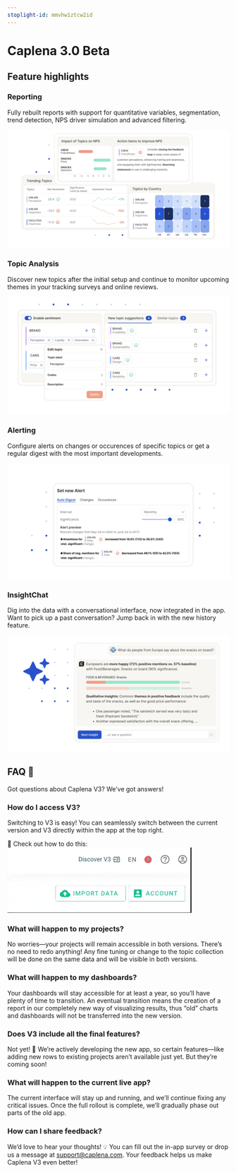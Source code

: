 ```yaml
---
stoplight-id: mmvhw1ztcw2id
---
```


# Caplena 3.0 Beta

<!--TODO: Link video once finished-->

## Feature highlights

### Reporting

Fully rebuilt reports with support for quantitative variables, segmentation, trend detection, NPS driver simulation and advanced filtering.

![Screenshot 2025-03-14 at 13.04.00.png](<../assets/images/Screenshot 2025-03-14 at 13.04.00.png>)




### Topic Analysis

Discover new topics after the initial setup and continue to monitor upcoming themes in your tracking surveys and online reviews.

![Screenshot 2025-03-14 at 13.04.17.png](<../assets/images/Screenshot 2025-03-14 at 13.04.17.png>)




### Alerting

Configure alerts on changes or occurences of specific topics or get a regular digest with the most important developments.

![Screenshot 2025-03-14 at 13.04.25.png](<../assets/images/Screenshot 2025-03-14 at 13.04.25.png>)




### InsightChat

Dig into the data with a conversational interface, now integrated in the app. Want to pick up a past conversation? Jump back in with the new history feature.

![Screenshot 2025-03-14 at 13.04.08.png](<../assets/images/Screenshot 2025-03-14 at 13.04.08.png>)



## FAQ 🚀

Got questions about Caplena V3? We’ve got answers! 

### How do I access V3?
Switching to V3 is easy! You can seamlessly switch between the current version and V3 directly within the app at the top right.

📌 Check out how to do this:
![Caplena_How_To_access_V3.gif](../assets/images/Caplena_How_To_access_V3.gif)



### What will happen to my projects?
No worries—your projects will remain accessible in both versions. There’s no need to redo anything! Any fine tuning or change to the topic collection will be done on the same data and will be visible in both versions.

### What will happen to my dashboards?
Your dashboards will stay accessible for at least a year, so you’ll have plenty of time to transition. An eventual transition means the creation of a report in our completely new way of visualizing results, thus “old” charts and dashboards will not be transferred into the new version.

### Does V3 include all the final features?
Not yet! 🚧 We’re actively developing the new app, so certain features—like adding new rows to existing projects aren’t available just yet. But they’re coming soon!

### What will happen to the current live app?
The current interface will stay up and running, and we’ll continue fixing any critical issues. Once the full rollout is complete, we’ll gradually phase out parts of the old app.


### How can I share feedback?
We’d love to hear your thoughts! 💡 You can fill out the in-app survey or drop us a message at support@caplena.com. Your feedback helps us make Caplena V3 even better!
